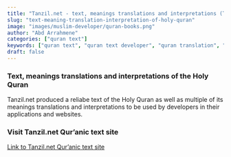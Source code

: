 ```yaml
---
title: "Tanzil.net - text, meanings translations and interpretations (Tafsir) of the Glorious Quran"
slug: "text-meaning-translation-interpretation-of-holy-quran"
image: "images/muslim-developer/quran-books.png"
author: "Abd Arrahmene"
categories: ["quran text"]
keywords: ["quran text", "quran text developer", "quran translation", "quran translation developer","quran interpretation", "quran interpretation developer","saudi", "official", "quran", "text", "translation", "interpretation", "developer", "muslim", "islam"]
draft: false
---
```


### Text, meanings translations and interpretations of the Holy Quran

Tanzil.net produced a reliabe text of the Holy Quran as well as multiple of its meanings translations and interpretations to be used by developers in their applications and websites.

### Visit Tanzil.net Qur’anic text site

[Link to Tanzil.net Qur’anic text site](https://tanzil.net/download/ "Tanzil.net Qur’anic text site")
